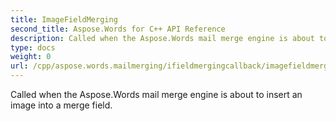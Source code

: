 ```yaml
---
title: ImageFieldMerging
second_title: Aspose.Words for C++ API Reference
description: Called when the Aspose.Words mail merge engine is about to insert an image into a merge field. 
type: docs
weight: 0
url: /cpp/aspose.words.mailmerging/ifieldmergingcallback/imagefieldmerging/
---
```


Called when the Aspose.Words mail merge engine is about to insert an image into a merge field. 

